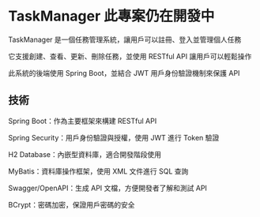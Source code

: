 # TaskManager  此專案仍在開發中
TaskManager 是一個任務管理系統，讓用戶可以註冊、登入並管理個人任務

它支援創建、查看、更新、刪除任務，並使用 RESTful API 讓用戶可以輕鬆操作

此系統的後端使用 Spring Boot，並結合 JWT 用戶身份驗證機制來保護 API

## 技術
Spring Boot：作為主要框架來構建 RESTful API

Spring Security：用戶身份驗證與授權，使用 JWT 進行 Token 驗證

H2 Database：內嵌型資料庫，適合開發階段使用

MyBatis：資料庫操作框架，使用 XML 文件進行 SQL 查詢

Swagger/OpenAPI：生成 API 文檔，方便開發者了解和測試 API

BCrypt：密碼加密，保證用戶密碼的安全
